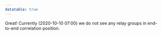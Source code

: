```yaml
---
datatable: true
---
```



Great! Currently (2020-10-10 07:00) we do not see any relay groups
in end-to-end correlation position.

